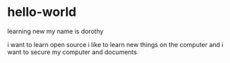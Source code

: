 # hello-world
learning new
my name is dorothy

i want to learn open source
i like to learn new things on the computer
and i want to secure my computer and documents
